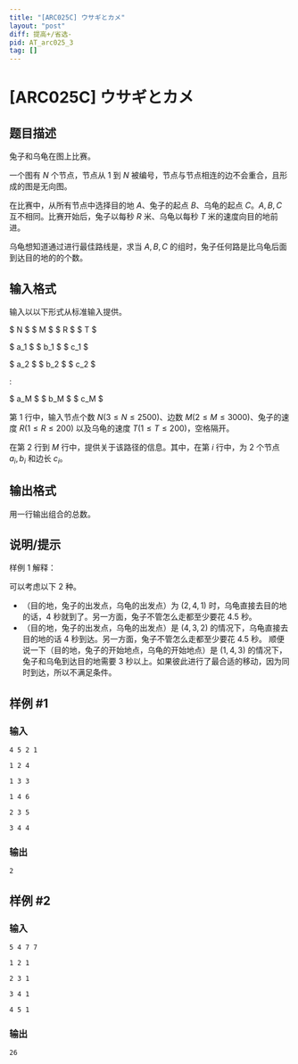 ```yaml
---
title: "[ARC025C] ウサギとカメ"
layout: "post"
diff: 提高+/省选-
pid: AT_arc025_3
tag: []
---
```


# [ARC025C] ウサギとカメ

## 题目描述

兔子和乌龟在图上比赛。

一个图有 $N$ 个节点，节点从 $1$ 到 $N$ 被编号，节点与节点相连的边不会重合，且形成的图是无向图。

在比赛中，从所有节点中选择目的地 $A$、兔子的起点 $B$、乌龟的起点 $C$。$A,B,C$ 互不相同。比赛开始后，兔子以每秒 $R$ 米、乌龟以每秒 $T$ 米的速度向目的地前进。

乌龟想知道通过进行最佳路线是，求当 $A,B,C$ 的组时，兔子任何路是比乌龟后面到达目的地的的个数。

## 输入格式

输入以以下形式从标准输入提供。

$ N $ $ M $ $ R $ $ T $

$ a_1 $ $ b_1 $ $ c_1 $

$ a_2 $ $ b_2 $ $ c_2 $

:

$ a_M $ $ b_M $ $ c_M $

第 $1$ 行中，输入节点个数 $N(3≤N≤2500)$、边数 $M(2≤M≤3000)$、兔子的速度 $R(1≤R≤200)$ 以及乌龟的速度 $T(1≤T≤200)$，空格隔开。

在第 $2$ 行到 $M$ 行中，提供关于该路径的信息。其中，在第 $i$ 行中，为 $2$ 个节点 $a_i,b_i$ 和边长 $c_i$。

## 输出格式

用一行输出组合的总数。

## 说明/提示

样例 1 解释：

可以考虑以下 $2$ 种。
- （目的地，兔子的出发点，乌龟的出发点）为 $(2,4,1)$ 时，乌龟直接去目的地的话，$4$ 秒就到了。另一方面，兔子不管怎么走都至少要花 $4.5$ 秒。
- （目的地，兔子的出发点，乌龟的出发点）是 $(4,3,2)$ 的情况下，乌龟直接去目的地的话 $4$ 秒到达。另一方面，兔子不管怎么走都至少要花 $4.5$ 秒。
顺便说一下（目的地，兔子的开始地点，乌龟的开始地点）是 $(1,4,3)$ 的情况下，兔子和乌龟到达目的地需要 $3$ 秒以上。如果彼此进行了最合适的移动，因为同时到达，所以不满足条件。

## 样例 #1

### 输入

```
4 5 2 1
1 2 4
1 3 3
1 4 6
2 3 5
3 4 4
```

### 输出

```
2
```

## 样例 #2

### 输入

```
5 4 7 7
1 2 1
2 3 1
3 4 1
4 5 1
```

### 输出

```
26
```

